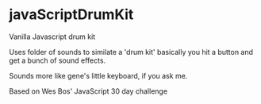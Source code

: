 # javaScriptDrumKit
Vanilla Javascript drum kit

Uses folder of sounds to similate a 'drum kit'
basically you hit a button and get a bunch of sound effects.

Sounds more like gene's little keyboard, if you ask me.

Based on Wes Bos' JavaScript 30 day challenge
